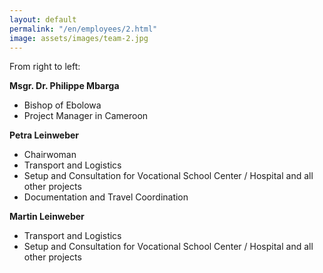 ```yaml
---
layout: default
permalink: "/en/employees/2.html"
image: assets/images/team-2.jpg
---
```


From right to left:

**Msgr. Dr. Philippe Mbarga**
- Bishop of Ebolowa
- Project Manager in Cameroon

**Petra Leinweber**
- Chairwoman
- Transport and Logistics
- Setup and Consultation for Vocational School Center / Hospital and all other projects
- Documentation and Travel Coordination

**Martin Leinweber**
- Transport and Logistics
- Setup and Consultation for Vocational School Center / Hospital and all other projects
